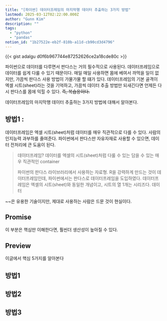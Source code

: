 ```yaml
---
title: "[파이썬] 데이터프레임의 마지막행 데이터 추출하는 3가지 방법"
lastmod: 2025-03-12T02:22:00.000Z
author: "Gunn Kim"
description: ""
tags:
  - "python"
  - "pandas"
notion_id: "1b27522e-eb2f-810b-a11d-cb90cd3d4796"
---
```


{{< gist adalgu d0f6b967744e87252626ce2a18cde80c  >}} 

파이썬으로 데이터를 다루면서 판다스는 거의 필수적으로 사용된다. 데이터프레임으로 데이터를 쉽게 다룰 수 있기 때문이다. 매일 매일 사용하면 몸에 베여서 까먹을 일이 없지만, 가끔씩 판다스 사용 방법이 가물가물 할 떄가 있다. 데이터프레임의 기본 골격이 엑셀 시트(sheet)라는 것을 기억하고, 가끔씩 데이터 추출 방법만 되새긴다면 언제든 다시 판다스를 몸에 익힐 수 있다. ~~즉, 복습용이다.~~

데이터프레임의 마지막행 데이터 추출하는 3가지 방법에 대해서 알아본다.

## 방법1 : 

데이터프레임은 엑셀 시트(sheet)처럼 데이터를 매우 직관적으로 다를 수 있다. 사람의 인지능력 과부하를 줄여준다. 파이썬에서 판다스만 자유자재로 사용할 수 있으면, 데이터 전처리에 큰 도움이 된다.


> 데이터프레임?
> 데이터를 엑셀의 시트(sheet)처럼 다룰 수 있는 담을 수 있는 매우 직관적인 container
> 
> 파이썬의 판다스 라이브러리에서 사용하는 자료형. R을 강력하게 만드는 것이 데이터프레임인데, 파이썬에서는 판다스로 데이터프레임을 도입하였다. 데이터프레임은 엑셀의 시트(sheet)와 동일한 개념이고, 시트의 열 1개는 시리즈다. 데이터

~~은 유용한 기술이지만, 제대로 사용하는 사람은 드문 것이 현실이다.

## Promise
이 부분은 핵심만 이해한다면, 훨씬더 생산성이 높아질 수 있다.

## Preview
이글에서 핵심 5가지를 알아본다

## 방법1

## 방법2

## 방법3

